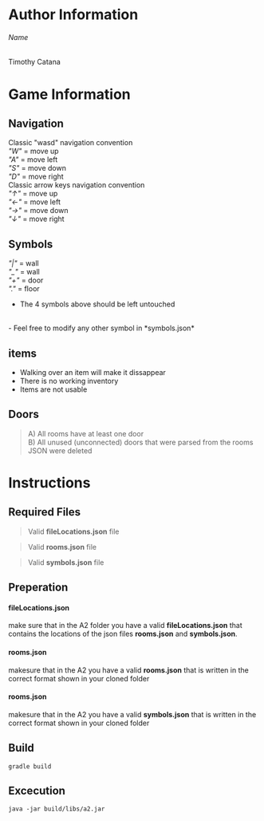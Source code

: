 # Author Information

###### Name
Timothy Catana

# Game Information

## Navigation

Classic "wasd" navigation convention<br>
*"W"* = move up<br>
*"A"* = move left<br>
*"S"* = move down<br>
*"D"* = move right
<br>
Classic arrow keys navigation convention<br>
*"↑"* = move up<br>
*"←"* = move left<br>
*"→"* = move down<br>
*"↓"* = move right

## Symbols

*"|"* = wall<br>
*"_"* = wall<br>
*"+"* = door<br>
*"."* = floor
<br>
- The 4 symbols above should be left untouched
<br>
- Feel free to modify any other symbol in *symbols.json*

## items

- Walking over an item will make it dissappear
- There is no working inventory
- Items are not usable

## Doors
> A) All rooms have at least one door                     
> B) All unused (unconnected) doors that were parsed from the rooms JSON were deleted  

# Instructions 

## Required Files
> Valid **fileLocations.json** file     

> Valid **rooms.json** file     

> Valid **symbols.json** file

## Preperation

#### fileLocations.json
make sure that in the A2 folder you have a valid **fileLocations.json** that contains the locations of the json files **rooms.json** and **symbols.json**.  

#### rooms.json
makesure that in the A2 you have a valid **rooms.json** that is written in the correct format shown in your cloned folder

#### rooms.json
makesure that in the A2 you have a valid **symbols.json** that is written in the correct format shown in your cloned folder

## Build
`gradle build`

## Excecution
`java -jar build/libs/a2.jar`
